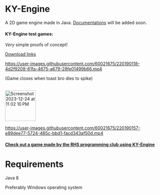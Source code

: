 # KY-Engine
A 2D game engine made in Java.
[Documentations](https://j-ackyao.github.io/KY-Engine/) will be added soon.



#### KY-Engine test games: 

*Very* simple proofs of concept!

[Download links](https://github.com/j-ackyao/KY-Engine/releases/tag/test)


https://user-images.githubusercontent.com/60021675/220190118-4d2f9208-61fa-4675-a679-28fe01499b66.mp4

(Game closes when toast bro dies to spike)

<br>
<img width="100" alt="Screenshot 2023-12-24 at 11 02 10 PM" src="https://github.com/j-ackyao/KY-Engine/assets/60021675/1db94ce7-b6fe-4994-9747-a243b61f7c86">

https://user-images.githubusercontent.com/60021675/220190157-e89dee77-5724-485c-bbd1-facd343af50d.mp4


#### [Check out a game made by the RHS programming club using KY-Engine](https://github.com/rhsProgrammingClub/wegaming)



# Requirements
Java 8

Preferably Windows operating system

